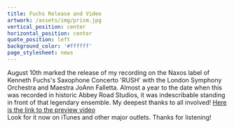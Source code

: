 ```yaml
---
title: Fuchs Release and Video
artwork: /assets/img/prism.jpg
vertical_position: center
horizontal_position: center
quote_position: left
background_color: '#ffffff'
page_stylesheet: news
---
```

August 10th marked the release of my recording on the Naxos label of Kenneth Fuchs's Saxophone Concerto 'RUSH' with the London Symphony Orchestra and Maestra JoAnn Falletta. Almost a year to the date when this was recorded in historic Abbey Road Studios, it was indescribable standing in front of that legendary ensemble. My deepest thanks to all involved! [Here is the link to the preview video](https://www.youtube.com/watch?v=LyK8WoqHJj0) <br>
 Look for it now on iTunes and other major outlets. Thanks for listening!